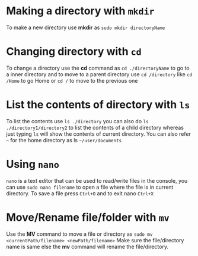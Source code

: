 # Making a directory with `mkdir`
To make a new directory use **mkdir** as
`sudo mkdir directoryName`

# Changing directory with `cd`
To change a directory use the **cd** command as 
`cd ./directoryName` to go to a inner directory and to move to a parent directory use `cd /directory` like `cd /Home` to go Home or `cd /` to move to the previous one

# List the contents of directory with `ls`
To list the contents use `ls ./directory` you can also do `ls ./directory1/directory2` to list the contents of a child directory
whereas just typing `ls` will show the contents of current directory. You can also refer `~` for the home directory 
as ls `~/user/documents` 

# Using `nano`
`nano` is a text editor that can be used to read/write files in the console, you can use `sudo nano filename` to open a file where
the file is in current directory. To save a file press `Ctrl+O` and to exit nano `Ctrl+X`

# Move/Rename file/folder with `mv`
Use the **MV** command to move a file or directory as `sudo mv <currentPath/filename> <newPath/filename>` Make sure the file/directory name is same else the  **mv** command will rename the file/directory. 
